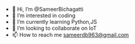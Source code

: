 - 👋 Hi, I’m @SameerBichagatti
- 👀 I’m interested in coding
- 🌱 I’m currently learning Python,JS 
- 💞️ I’m looking to collaborate on IoT 
- 📫 How to reach me sameerdb963@gmail.com

<!---
SameerBichagatti/SameerBichagatti is a ✨ special ✨ repository because its `README.md` (this file) appears on your GitHub profile.
You can click the Preview link to take a look at your changes.
--->
